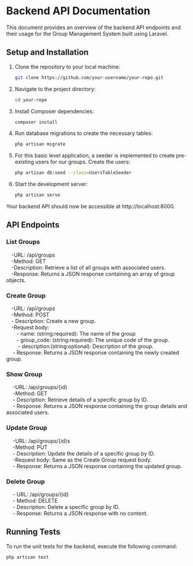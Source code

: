 # Backend API Documentation

This document provides an overview of the backend API endpoints and their usage for the Group Management System built using Laravel.


## Setup and Installation

1. Clone the repository to your local machine:

   ```bash
   git clone https://github.com/your-username/your-repo.git
2. Navigate to the project directory:

    ```bash
    cd your-repo

3. Install Composer dependencies:
    
    ```bash
    composer install
6. Run database migrations to create the necessary tables:
     ```bash
    php artisan migrate
7. For this basic level application, a seeder is implemented to create pre-existing users for our groups. Create the users:
    ```bash
    php artisan db:seed --class=UsersTableSeeder
8. Start the development server:
    ```bash
    php artisan serve
Your backend API should now be accessible at http://localhost:8000.

## API Endpoints
### List Groups
&emsp;-URL: /api/groups<br />&emsp;-Method: GET<br />
&emsp;-Description: Retrieve a list of all groups with associated users.<br />
&emsp;-Response: Returns a JSON response containing an array of group objects.

### Create Group
&emsp;-URL: /api/groups<br />&emsp;-Method: POST<br />&emsp;-
Description:  Create a new group.<br />&emsp;-Request body:<br />&emsp;&emsp;- name: (string:required): The name of the group<br/>&emsp;&emsp;- group_code: (string:required): The unique code of the group. <br />&emsp;&emsp; - description:(string:optional): Description of the group.<br />
&emsp; - Response: Returns a JSON response containing the newly created group.

### Show Group
&emsp; -URL: /api/groups/{id}<br />&emsp; -Method: GET<br />&emsp; -
Description: Retrieve details of a specific group by ID.<br />&emsp; -
Response: Returns a JSON response containing the group details and associated users.

### Update Group
&emsp; -URL: /api/groups/{id}s<br />&emsp; -Method: PUT<br />&emsp; -
Description:   Update the details of a specific group by ID.<br />&emsp; -Request body: Same as the Create Group request body.<br />&emsp; -
Response: Returns a JSON response containing the updated group.

### Delete Group
&emsp; - URL: /api/groups/{id}<br />&emsp; - Method: DELETE<br />&emsp; -
Description: Delete a specific group by ID.<br />&emsp; -
Response: Returns a JSON response with no content.

## Running Tests

To run the unit tests for the backend, execute the following command:

    php artisan test

